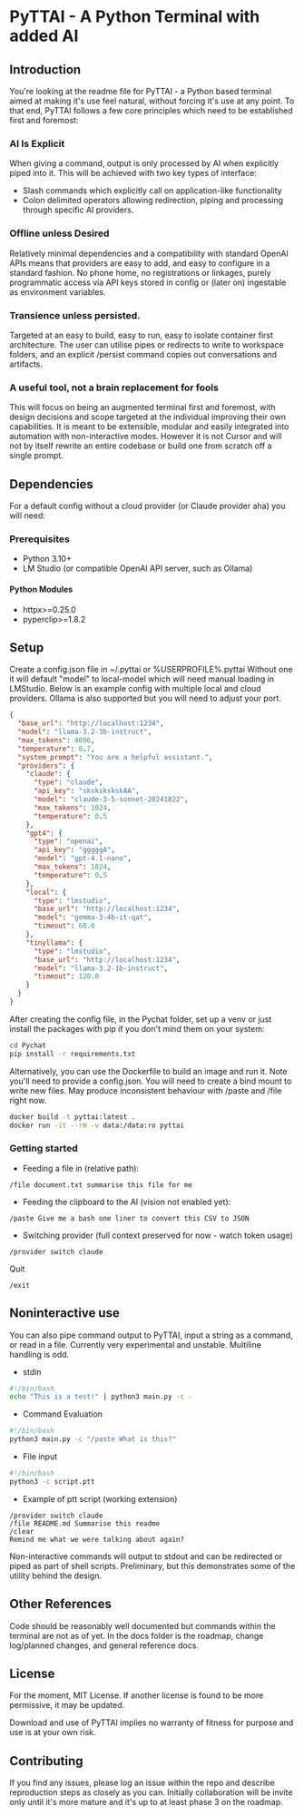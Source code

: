 # PyTTAI - A Python Terminal with added AI

## Introduction
You're looking at the readme file for PyTTAI - a Python based terminal aimed at making it's use feel natural, without forcing it's use at any point.
To that end, PyTTAI follows a few core principles which need to be established first and foremost:

### AI Is Explicit
When giving a command, output is only processed by AI when explicitly piped into it. 
This will be achieved with two key types of interface:
- Slash commands which explicitly call on application-like functionality
- Colon delimited operators allowing redirection, piping and processing through specific AI providers.

### Offline unless Desired
Relatively minimal dependencies and a compatibility with standard OpenAI APIs means that providers are easy to add, and easy to configure in a standard fashion.
No phone home, no registrations or linkages, purely programmatic access via API keys stored in config or (later on) ingestable as environment variables.

### Transience unless persisted.
Targeted at an easy to build, easy to run, easy to isolate container first architecture.
The user can utilise pipes or redirects to write to workspace folders, and an explicit /persist command copies out conversations and artifacts.

### A useful tool, not a brain replacement for fools
This will focus on being an augmented terminal first and foremost, with design decisions and scope targeted at the individual improving their own capabilities.
It is meant to be extensible, modular and easily integrated into automation with non-interactive modes.
However it is not Cursor and will not by itself rewrite an entire codebase or build one from scratch off a single prompt.

## Dependencies
For a default config without a cloud provider (or Claude provider aha) you will need:
### Prerequisites
- Python 3.10+
- LM Studio (or compatible OpenAI API server, such as Ollama)

#### Python Modules
- httpx>=0.25.0
- pyperclip>=1.8.2

## Setup
Create a config.json file in ~/.pyttai or %USERPROFILE%\.pyttai
Without one it will default "model" to local-model which will need manual loading in LMStudio.
Below is an example config with multiple local and cloud providers.
Ollama is also supported but you will need to adjust your port.
```json
{
  "base_url": "http://localhost:1234",
  "model": "llama-3.2-3b-instruct",
  "max_tokens": 4096,
  "temperature": 0.7,
  "system_prompt": "You are a helpful assistant.",
  "providers": {
    "claude": {
      "type": "claude",
      "api_key": "skskskskskAA",
      "model": "claude-3-5-sonnet-20241022",
      "max_tokens": 1024,
      "temperature": 0.5
    },
    "gpt4": {
      "type": "openai",
      "api_key": "gggggA",
      "model": "gpt-4.1-nano",
      "max_tokens": 1024,
      "temperature": 0.5
    },
    "local": {
      "type": "lmstudio",
      "base_url": "http://localhost:1234",
      "model": "gemma-3-4b-it-qat",
      "timeout": 60.0
    },
    "tinyllama": {
      "type": "lmstudio",
      "base_url": "http://localhost:1234",
      "model": "llama-3.2-1b-instruct",
      "timeout": 120.0
    }
  }
}
```

After creating the config file, in the Pychat folder, set up a venv or just install the packages with pip if you don't mind them on your system:
```bash
cd Pychat
pip install -r requirements.txt
```

Alternatively, you can use the Dockerfile to build an image and run it. Note you'll need to provide a config.json.
You will need to create a bind mount to write new files.
May produce inconsistent behaviour with /paste and /file right now.
```bash
docker build -t pyttai:latest .
docker run -it --rm -v data:/data:ro pyttai
```

### Getting started
- Feeding a file in (relative path):
```
/file document.txt summarise this file for me
```

- Feeding the clipboard to the AI (vision not enabled yet):
```
/paste Give me a bash one liner to convert this CSV to JSON
```

- Switching provider (full context preserved for now - watch token usage)
```
/provider switch claude
```

Quit
```
/exit
```

## Noninteractive use

You can also pipe command output to PyTTAI, input a string as a command, or read in a file.
Currently very experimental and unstable. Multiline handling is odd.

- stdin
```bash
#!/bin/bash
echo "This is a test!" | python3 main.py -c -
```
- Command Evaluation
```bash
#!/bin/bash
python3 main.py -c "/paste What is this?"
```

- File input
```bash
#!/bin/bash
python3 -c script.ptt
```
- Example of ptt script (working extension)
```
/provider switch claude
/file README.md Summarise this readme
/clear
Remind me what we were talking about again?
```

Non-interactive commands will output to stdout and can be redirected or piped as part of shell scripts.
Preliminary, but this demonstrates some of the utility behind the design.

## Other References
Code should be reasonably well documented but commands within the terminal are not as of yet.
In the docs folder is the roadmap, change log/planned changes, and general reference docs.

## License
For the moment, MIT License. If another license is found to be more permissive, it may be updated.

Download and use of PyTTAI implies no warranty of fitness for purpose and use is at your own risk.

## Contributing
If you find any issues, please log an issue within the repo and describe reproduction steps as closely as you can.
Initially collaboration will be invite only until it's more mature and it's up to at least phase 3 on the roadmap.